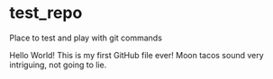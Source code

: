 # test_repo
Place to test and play with git commands

Hello World! This is my first GitHub file ever! 
Moon tacos sound very intriguing, not going to lie. 
